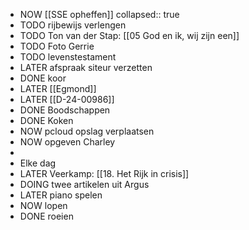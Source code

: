 - NOW [[SSE opheffen]]
  collapsed:: true
- TODO rijbewijs verlengen
- TODO Ton van der Stap: [[05 God en ik, wij zijn een]]
- TODO Foto Gerrie
- TODO levenstestament
- LATER afspraak siteur verzetten
- DONE koor
- LATER [[Egmond]]
- LATER [[D-24-00986]]
- DONE Boodschappen
- DONE Koken
- NOW pcloud opslag verplaatsen
- NOW opgeven Charley
-
- Elke dag
- LATER Veerkamp: [[18. Het Rijk in crisis]]
- DOING twee artikelen uit Argus
- LATER piano spelen
- NOW lopen
- DONE roeien